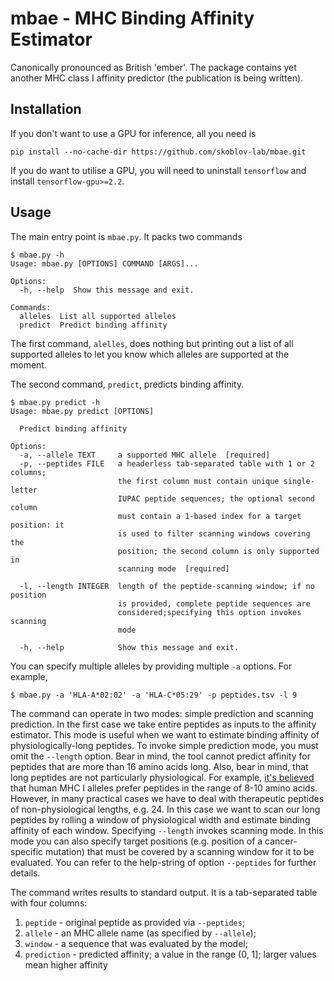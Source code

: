 # mbae - MHC Binding Affinity Estimator

Canonically pronounced as British 'ember'. The package contains yet another MHC class I affinity predictor (the publication is being written).

## Installation

If you don't want to use a GPU for inference, all you need is
```
pip install --no-cache-dir https://github.com/skoblov-lab/mbae.git
```
If you do want to utilise a GPU, you will need to uninstall `tensorflow` and install `tensorflow-gpu>=2.2`.

## Usage

The main entry point is `mbae.py`. It packs two commands
```
$ mbae.py -h
Usage: mbae.py [OPTIONS] COMMAND [ARGS]...

Options:
  -h, --help  Show this message and exit.

Commands:
  alleles  List all supported alleles
  predict  Predict binding affinity
```
The first command, `alelles`, does nothing but printing out a list of all supported alleles to let you know which alleles are supported at the moment.

The second command, `predict`, predicts binding affinity.
```
$ mbae.py predict -h
Usage: mbae.py predict [OPTIONS]

  Predict binding affinity

Options:
  -a, --allele TEXT     a supported MHC allele  [required]
  -p, --peptides FILE   a headerless tab-separated table with 1 or 2 columns;
                        the first column must contain unique single-letter
                        IUPAC peptide sequences; the optional second column
                        must contain a 1-based index for a target position: it
                        is used to filter scanning windows covering the
                        position; the second column is only supported in
                        scanning mode  [required]

  -l, --length INTEGER  length of the peptide-scanning window; if no position
                        is provided, complete peptide sequences are
                        considered;specifying this option invokes scanning
                        mode

  -h, --help            Show this message and exit.
```
You can specify multiple alleles by providing multiple `-a` options. For example,
```
$ mbae.py -a 'HLA-A*02:02' -a 'HLA-C*05:29' -p peptides.tsv -l 9
```
The command can operate in two modes: simple prediction and scanning prediction.
In the first case we take entire peptides as inputs to the affinity estimator. This mode is useful when we want to estimate binding affinity of physiologically-long peptides. To invoke simple prediction mode, you must omit the `--length` option. Bear in mind, the tool cannot predict affinity for peptides that are more than 16 amino acids long. Also, bear in mind, that long peptides are not particularly physiological. For example, [it's believed](https://www.ncbi.nlm.nih.gov/pmc/articles/PMC4744552/) that human MHC I alleles prefer peptides in the range of 8-10 amino acids.
However, in many practical cases we have to deal with therapeutic peptides of non-physiological lengths, e.g. 24. In this case we want to scan our long peptides by rolling a window of physiological width and estimate binding affinity of each window. Specifying `--length` invokes scanning mode. In this mode you can also specify target positions (e.g. position of a cancer-specific mutation) that must be covered by a scanning window for it to be evaluated. You can refer to the help-string of option `--peptides` for further details.

The command writes results to standard output. It is a tab-separated table with four columns:
1. `peptide` - original peptide as provided via `--peptides`;
2. `allele` - an MHC allele name (as specified by `--allele`);
3. `window` - a sequence that was evaluated by the model;
4. `prediction` - predicted affinity; a value in the range (0, 1]; larger values mean higher affinity
